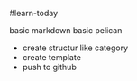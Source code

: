 #learn-today

basic markdown
basic pelican
- create structur like category
- create template
- push to github
